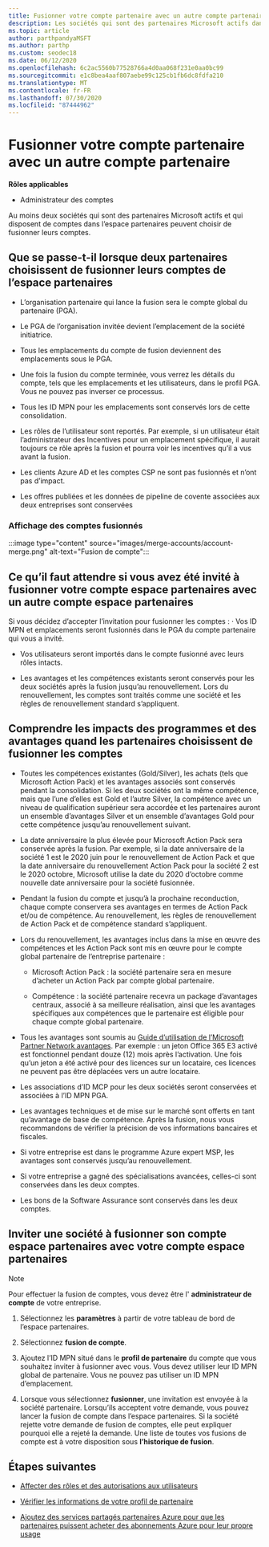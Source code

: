 ```yaml
---
title: Fusionner votre compte partenaire avec un autre compte partenaire
description: Les sociétés qui sont des partenaires Microsoft actifs dans l’espace partenaires peuvent fusionner leurs comptes.
ms.topic: article
author: parthpandyaMSFT
ms.author: parthp
ms.custom: seodec18
ms.date: 06/12/2020
ms.openlocfilehash: 6c2ac5560b77528766a4d0aa068f231e0aa0bc99
ms.sourcegitcommit: e1c8bea4aaf807aebe99c125cb1fb6dc8fdfa210
ms.translationtype: MT
ms.contentlocale: fr-FR
ms.lasthandoff: 07/30/2020
ms.locfileid: "87444962"
---
```

# <a name="merge-your-partner-account-with-another-partner-account"></a>Fusionner votre compte partenaire avec un autre compte partenaire

**Rôles applicables**

- Administrateur des comptes

Au moins deux sociétés qui sont des partenaires Microsoft actifs et qui disposent de comptes dans l’espace partenaires peuvent choisir de fusionner leurs comptes.

## <a name="what-happens-when-two-partners-elect-to-merge-their-partner-center-accounts"></a>Que se passe-t-il lorsque deux partenaires choisissent de fusionner leurs comptes de l’espace partenaires

- L’organisation partenaire qui lance la fusion sera le compte global du partenaire (PGA).

- Le PGA de l’organisation invitée devient l’emplacement de la société initiatrice.

- Tous les emplacements du compte de fusion deviennent des emplacements sous le PGA.

- Une fois la fusion du compte terminée, vous verrez les détails du compte, tels que les emplacements et les utilisateurs, dans le profil PGA. Vous ne pouvez pas inverser ce processus.

- Tous les ID MPN pour les emplacements sont conservés lors de cette consolidation.

- Les rôles de l’utilisateur sont reportés. Par exemple, si un utilisateur était l’administrateur des Incentives pour un emplacement spécifique, il aurait toujours ce rôle après la fusion et pourra voir les incentives qu’il a vus avant la fusion.

- Les clients Azure AD et les comptes CSP ne sont pas fusionnés et n’ont pas d’impact.

- Les offres publiées et les données de pipeline de covente associées aux deux entreprises sont conservées

### <a name="view-of-merged-accounts"></a>Affichage des comptes fusionnés

:::image type="content" source="images/merge-accounts/account-merge.png" alt-text="Fusion de compte":::

## <a name="what-to-expect-if-you-have-been-invited-to-merge-your-partner-center-account-with-another-partner-center-account"></a>Ce qu’il faut attendre si vous avez été invité à fusionner votre compte espace partenaires avec un autre compte espace partenaires

Si vous décidez d’accepter l’invitation pour fusionner les comptes : · Vos ID MPN et emplacements seront fusionnés dans le PGA du compte partenaire qui vous a invité.

- Vos utilisateurs seront importés dans le compte fusionné avec leurs rôles intacts.

- Les avantages et les compétences existants seront conservés pour les deux sociétés après la fusion jusqu’au renouvellement. Lors du renouvellement, les comptes sont traités comme une société et les règles de renouvellement standard s’appliquent.

## <a name="understand-the-impacts-to-programs-and-benefits-when-partners-elect-to-merge-accounts"></a>Comprendre les impacts des programmes et des avantages quand les partenaires choisissent de fusionner les comptes

- Toutes les compétences existantes (Gold/Silver), les achats (tels que Microsoft Action Pack) et les avantages associés sont conservés pendant la consolidation. Si les deux sociétés ont la même compétence, mais que l’une d’elles est Gold et l’autre Silver, la compétence avec un niveau de qualification supérieur sera accordée et les partenaires auront un ensemble d’avantages Silver et un ensemble d’avantages Gold pour cette compétence jusqu’au renouvellement suivant. 

- La date anniversaire la plus élevée pour Microsoft Action Pack sera conservée après la fusion. Par exemple, si la date anniversaire de la société 1 est le 2020 juin pour le renouvellement de Action Pack et que la date anniversaire du renouvellement Action Pack pour la société 2 est le 2020 octobre, Microsoft utilise la date du 2020 d’octobre comme nouvelle date anniversaire pour la société fusionnée.

- Pendant la fusion du compte et jusqu’à la prochaine reconduction, chaque compte conservera ses avantages en termes de Action Pack et/ou de compétence. Au renouvellement, les règles de renouvellement de Action Pack et de compétence standard s’appliquent.

- Lors du renouvellement, les avantages inclus dans la mise en œuvre des compétences et les Action Pack sont mis en œuvre pour le compte global partenaire de l’entreprise partenaire :

  - Microsoft Action Pack : la société partenaire sera en mesure d’acheter un Action Pack par compte global partenaire.

  - Compétence : la société partenaire recevra un package d’avantages centraux, associé à sa meilleure réalisation, ainsi que les avantages spécifiques aux compétences que le partenaire est éligible pour chaque compte global partenaire.

- Tous les avantages sont soumis au [Guide d’utilisation de l’Microsoft Partner Network avantages](https://aka.ms/partner-benefits-use-guide). Par exemple : un jeton Office 365 E3 activé est fonctionnel pendant douze (12) mois après l’activation. Une fois qu’un jeton a été activé pour des licences sur un locataire, ces licences ne peuvent pas être déplacées vers un autre locataire.

- Les associations d’ID MCP pour les deux sociétés seront conservées et associées à l’ID MPN PGA.

- Les avantages techniques et de mise sur le marché sont offerts en tant qu’avantage de base de compétence. Après la fusion, nous vous recommandons de vérifier la précision de vos informations bancaires et fiscales.

- Si votre entreprise est dans le programme Azure expert MSP, les avantages sont conservés jusqu’au renouvellement.

- Si votre entreprise a gagné des spécialisations avancées, celles-ci sont conservées dans les deux comptes.

- Les bons de la Software Assurance sont conservés dans les deux comptes. 

## <a name="invite-a-company-to-merge-their-partner-center-account-with-your-partner-center-account"></a>Inviter une société à fusionner son compte espace partenaires avec votre compte espace partenaires

>[!Note]
>Pour effectuer la fusion de comptes, vous devez être l' **administrateur de compte** de votre entreprise.

1. Sélectionnez les **paramètres** à partir de votre tableau de bord de l’espace partenaires. 

2. Sélectionnez **fusion de compte**.

3. Ajoutez l’ID MPN situé dans le **profil de partenaire** du compte que vous souhaitez inviter à fusionner avec vous. Vous devez utiliser leur ID MPN global de partenaire. Vous ne pouvez pas utiliser un ID MPN d’emplacement.

4. Lorsque vous sélectionnez **fusionner**, une invitation est envoyée à la société partenaire. Lorsqu’ils acceptent votre demande, vous pouvez lancer la fusion de compte dans l’espace partenaires. Si la société rejette votre demande de fusion de comptes, elle peut expliquer pourquoi elle a rejeté la demande. Une liste de toutes vos fusions de compte est à votre disposition sous **l’historique de fusion**.

## <a name="next-steps"></a>Étapes suivantes

- [Affecter des rôles et des autorisations aux utilisateurs](permissions-overview.md)

- [Vérifier les informations de votre profil de partenaire](update-your-partner-profile.md)

- [Ajoutez des services partagés partenaires Azure pour que les partenaires puissent acheter des abonnements Azure pour leur propre usage](shared-services.md)
